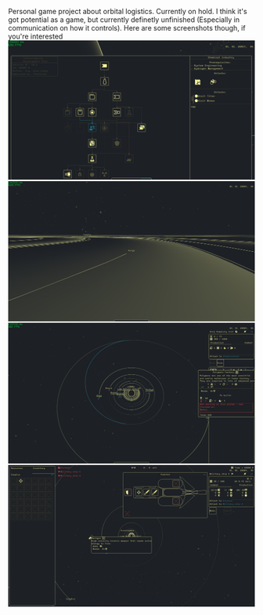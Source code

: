 Personal game project about orbital logistics. Currently on hold. I think it's got potential as a game, but currently definetly unfinished (Especially in communication on how it controls).
Here are some screenshots though, if you're interested
![](https://github.com/bionick7/AstrodynamicsGamePrototype/blob/5663df509347255f24757403dd695bd2f7897642/screenshots/2024_10_01%2015_58_35.png)
![](https://github.com/bionick7/AstrodynamicsGamePrototype/blob/5663df509347255f24757403dd695bd2f7897642/screenshots/2024_09_30%2014_31_27.png)
![](https://github.com/bionick7/AstrodynamicsGamePrototype/blob/5663df509347255f24757403dd695bd2f7897642/screenshots/2024_10_05%2016_18_32.png)
![](https://github.com/bionick7/AstrodynamicsGamePrototype/blob/5663df509347255f24757403dd695bd2f7897642/screenshots/2024_09_03%2016_30_24.png)
